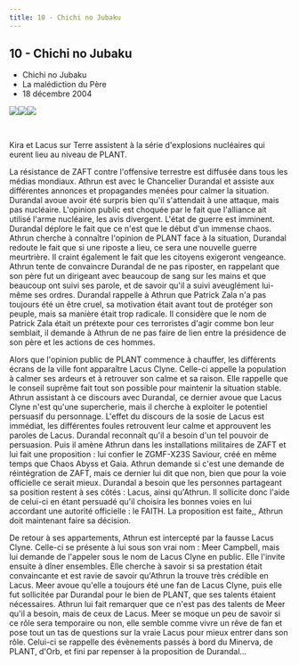 ```yaml
---
title: 10 - Chichi no Jubaku
---
```


10 - Chichi no Jubaku
---------------------

* Chichi no Jubaku
* La malédiction du Père
* 18 décembre 2004


![](/images/stories/saga/seedd/images/resumes/10-1.jpg)![](/images/stories/saga/seedd/images/resumes/10-2.jpg)![](/images/stories/saga/seedd/images/resumes/10-3.jpg)


 


Kira et Lacus sur Terre assistent à la série d'explosions nucléaires qui eurent lieu au niveau de PLANT.


La résistance de ZAFT contre l'offensive terrestre est diffusée dans tous les médias mondiaux. Athrun est avec le Chancelier Durandal et assiste aux différentes annonces et propagandes menées pour calmer la situation. Durandal avoue avoir été surpris bien qu'il s'attendait à une attaque, mais pas nucléaire. L'opinion public est choquée par le fait que l'alliance ait utilisé l'arme nucléaire, les avis divergent. L'état de guerre est imminent. Durandal déplore le fait que ce n'est que le début d'un immense chaos. Athrun cherche à connaître l'opinion de PLANT face à la situation, Durandal redoute le fait que si une riposte a lieu, ce sera une nouvelle guerre meurtrière. Il craint également le fait que les citoyens exigeront vengeance. Athrun tente de convaincre Durandal de ne pas riposter, en rappelant que son père fut un dirigeant avec beaucoup de sang sur les mains et que beaucoup ont suivi ses parole, et de savoir qu'il a suivi aveuglément lui-même ses ordres. Durandal rappelle à Athrun que Patrick Zala n'a pas toujours été un être cruel, sa motivation était avant tout de protéger son peuple, mais sa manière était trop radicale. Il considère que le nom de Patrick Zala était un prétexte pour ces terroristes d'agir comme bon leur semblait, il demande à Athrun de ne pas faire de lien entre la présidence de son père et les actions de ces hommes.


Alors que l'opinion public de PLANT commence à chauffer, les différents écrans de la ville font apparaître Lacus Clyne. Celle-ci appelle la population à calmer ses ardeurs et à retrouver son calme et sa raison. Elle rappelle que le conseil suprême fait tout son possible pour maintenir la situation stable. Athrun assistant à ce discours avec Durandal, ce dernier avoue que Lacus Clyne n'est qu'une supercherie, mais il cherche à exploiter le potentiel persuasif du personnage. L'effet du discours de la sosie de Lacus est immédiat, les différentes foules retrouvent leur calme et approuvent les paroles de Lacus. Durandal reconnaît qu'il a besoin d'un tel pouvoir de persuasion. Puis il amène Athrun dans les installations militaires de ZAFT et lui fait une proposition : lui confier le ZGMF-X23S Saviour, créé en même temps que Chaos Abyss et Gaia. Athrun demande si c'est une demande de réintégration de ZAFT, mais ce dernier lui dit que non, bien que pour la voie officielle ce serait mieux. Durandal a besoin que les personnes partageant sa position restent à ses côtés : Lacus, ainsi qu'Athrun. Il sollicite donc l'aide de celui-ci en étant persuadé qu'il choisira les bonnes voies en lui accordant une autorité officielle : le FAITH. La proposition est faite,, Athrun doit maintenant faire sa décision.


De retour à ses appartements, Athrun est intercepté par la fausse Lacus Clyne. Celle-ci se présente à lui sous son vrai nom : Meer Campbell, mais lui demande de l'appeler sous le nom de Lacus Clyne en public. Elle l'invite ensuite à dîner ensembles. Elle cherche à savoir si sa prestation était convaincante et est ravie de savoir qu'Athrun la trouve très crédible en Lacus. Meer avoue qu'elle a toujours été une fan de Lacus Clyne, puis elle fut sollicitée par Durandal pour le bien de PLANT, que ses talents étaient nécessaires. Athrun lui fait remarquer que ce n'est pas des talents de Meer qu'il a besoin, mais de ceux de Lacus. Meer se moque un peu de savoir si ce rôle sera temporaire ou non, elle semble comme vivre un rêve de fan et pose tout un tas de questions sur la vraie Lacus pour mieux entrer dans son rôle. Celui-ci se rappelle des évènements passés à bord du Minerva, de PLANT, d'Orb, et fini par repenser à la proposition de Durandal...

